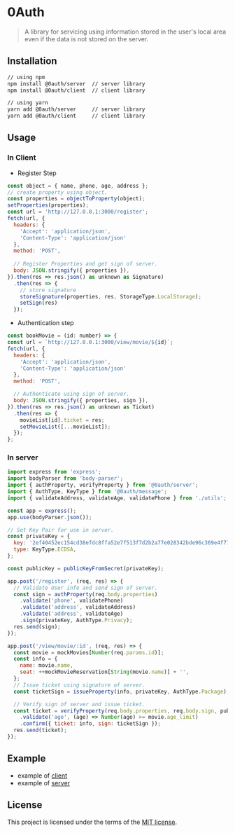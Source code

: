 # 0Auth
> A library for servicing using information stored in the user's local
> area even if the data is not stored on the server.

## Installation

```bash
// using npm
npm install @0auth/server  // server library
npm install @0auth/client  // client library

// using yarn
yarn add @0auth/server     // server library
yarn add @0auth/client     // client library
```

## Usage

### In Client

* Register Step
```javascript
const object = { name, phone, age, address };
// create property using object.
const properties = objectToProperty(object);
setProperties(properties);
const url = 'http://127.0.0.1:3000/register';
fetch(url, {
  headers: {
    'Accept': 'application/json',
    'Content-Type': 'application/json'
  },
  method: 'POST',
  
  // Register Properties and get sign of server.
  body: JSON.stringify({ properties }),
}).then(res => res.json() as unknown as Signature)
  .then(res => {
    // store signature
    storeSignature(properties, res, StorageType.LocalStorage);
    setSign(res)
  });
```

* Authentication step
```javascript
const bookMovie = (id: number) => {
const url = `http://127.0.0.1:3000/view/movie/${id}`;
fetch(url, {
  headers: {
    'Accept': 'application/json',
    'Content-Type': 'application/json'
  },
  method: 'POST',

  // Authenticate using sign of server.
  body: JSON.stringify({ properties, sign }),
}).then(res => res.json() as unknown as Ticket)
  .then(res => {
    movieList[id].ticket = res;
    setMovieList([...movieList]);
  });
};
```

### In server

```javascript
import express from 'express';
import bodyParser from 'body-parser';
import { authProperty, verifyProperty } from '@0auth/server';
import { AuthType, KeyType } from '@0auth/message';
import { validateAddress, validateAge, validatePhone } from './utils';

const app = express();
app.use(bodyParser.json());

// Set Key Pair for use in server.
const privateKey = {
  key: '2ef40452ec154cd38efdc8ffa52e7f513f7d2b2a77e028342bde96c369e4f77a',
  type: KeyType.ECDSA,
};

const publicKey = publicKeyFromSecret(privateKey);

app.post('/register', (req, res) => {
  // Validate User info and send sign of server.
  const sign = authProperty(req.body.properties)
    .validate('phone', validatePhone)
    .validate('address', validateAddress)
    .validate('address', validateAge)
    .sign(privateKey, AuthType.Privacy);
  res.send(sign);
});

app.post('/view/movie/:id', (req, res) => {
  const movie = mockMovies[Number(req.params.id)];
  const info = {
    name: movie.name,
    seat: ++mockMovieReservation[String(movie.name)] + '',
  };
  // Issue ticket using signature of server.
  const ticketSign = issueProperty(info, privateKey, AuthType.Package);

  // Verify sign of server and issue ticket. 
  const ticket = verifyProperty(req.body.properties, req.body.sign, publicKey, AuthType.Privacy)
    .validate('age', (age) => Number(age) >= movie.age_limit)
    .confirm({ ticket: info, sign: ticketSign });
  res.send(ticket);
});
```

## Example

* example of [client](./examples/client)
* example of [server](./examples/server)

## License

This project is licensed under the terms of the [MIT license](./LICENSE).
